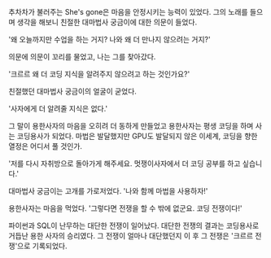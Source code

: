 추차차가 불러주는 She's gone은 마음을 안정시키는 능력이 있었다. 그의 노래를 들으며 생각을 해보니 친절한 대마법사 궁금이에 대한 의문이 들었다. 

'왜 오늘까지만 수업을 하는 거지? 나와 왜 더 만나지 않으려는 거지?'

의문에 의문이 꼬리를 물었고, 나는 그를 찾아갔다. 

'크르르 왜 더 코딩 지식을 알려주지 않으려고 하는 것인가요?'

친절했던 대마법사 궁금이의 얼굴이 굳었다. 

'사자에게 더 알려줄 지식은 없다.'

그 말이 용한사자의 마음을 오히려 더 동하게 만들었고 용한사자는 평생 코딩을 하며 사는 코딩용사가 되었다. 마법은 발달했지만 GPU도 발달되지 않은 이세계, 코딩을 향한 열정은 어디서 풀 것인가.  

'저를 다시 자취방으로 돌아가게 해주세요. 멋쟁이사자에서 더 코딩 공부를 하고 싶습니다.'

대마법사 궁금이는 고개를 가로저었다. 
'나와 함께 마법을 사용하자!'

용한사자는 마음을 먹었다. 
'그렇다면 전쟁을 할 수 밖에 없군요. 코딩 전쟁이다!' 

파이썬과 SQL이 난무하는 대단한 전쟁이 일어났다. 대단한 전쟁의 결과는 코딩용사로 거듭난 용한 사자의 승리였다. 그 전쟁이 얼마나 대단했던지 이 후 그 전쟁은 '크르르 전쟁'으로 기록되었다. 
